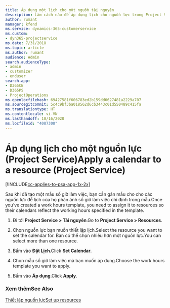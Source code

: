 ```yaml
---
title: Áp dụng một lịch cho một nguồn tài nguyên
description: Làm cách nào để áp dụng lịch cho nguồn lực trong Project Service
author: rumant
manager: kfend
ms.service: dynamics-365-customerservice
ms.custom:
- dyn365-projectservice
ms.date: 7/31/2018
ms.topic: article
ms.author: rumant
audience: Admin
search.audienceType:
- admin
- customizer
- enduser
search.app:
- D365CE
- D365PS
- ProjectOperations
ms.openlocfilehash: 69427581f606783ed2b159dd6627481a2229a707
ms.sourcegitcommit: 5c4c9bf3ba018562d6cb3443c01d550489c415fa
ms.translationtype: HT
ms.contentlocale: vi-VN
ms.lasthandoff: 10/16/2020
ms.locfileid: "4087308"
---
```

# <a name="apply-a-calendar-to-a-resource-project-service"></a><span data-ttu-id="794a4-103">Áp dụng lịch cho một nguồn lực (Project Service)</span><span class="sxs-lookup"><span data-stu-id="794a4-103">Apply a calendar to a resource (Project Service)</span></span>

[!INCLUDE[cc-applies-to-psa-app-1x-2x](../includes/cc-applies-to-psa-app-1x-2x.md)]

<span data-ttu-id="794a4-104">Sau khi đã tạo một mẫu số giờ làm việc, bạn cần gán mẫu cho cho các nguồn lực để lịch của họ phản ánh số giờ làm việc chỉ định trong mẫu.</span><span class="sxs-lookup"><span data-stu-id="794a4-104">Once you’ve created a work hours template, you need to assign it to resources so their calendars reflect the working hours specified in the template.</span></span>  
  
1.  <span data-ttu-id="794a4-105">Đi tới **Project Service > Tài nguyên**.</span><span class="sxs-lookup"><span data-stu-id="794a4-105">Go to **Project Service > Resources**.</span></span>  
  
2.  <span data-ttu-id="794a4-106">Chọn nguồn lực bạn muốn thiết lập lịch.</span><span class="sxs-lookup"><span data-stu-id="794a4-106">Select the resource you want to set the calendar for.</span></span> <span data-ttu-id="794a4-107">Bạn có thể chọn nhiều hơn một nguồn lực.</span><span class="sxs-lookup"><span data-stu-id="794a4-107">You can select more than one resource.</span></span>  
  
3.  <span data-ttu-id="794a4-108">Bấm vào **Đặt Lịch**.</span><span class="sxs-lookup"><span data-stu-id="794a4-108">Click **Set Calendar**.</span></span>  
  
4.  <span data-ttu-id="794a4-109">Chọn mẫu số giờ làm việc mà bạn muốn áp dụng.</span><span class="sxs-lookup"><span data-stu-id="794a4-109">Choose the work hours template you want to apply.</span></span>  
  
5.  <span data-ttu-id="794a4-110">Bấm vào **Áp dụng**.</span><span class="sxs-lookup"><span data-stu-id="794a4-110">Click **Apply**.</span></span>  
  
### <a name="see-also"></a><span data-ttu-id="794a4-111">Xem thêm</span><span class="sxs-lookup"><span data-stu-id="794a4-111">See Also</span></span>  
 [<span data-ttu-id="794a4-112">Thiết lập nguồn lực</span><span class="sxs-lookup"><span data-stu-id="794a4-112">Set up resources</span></span>](../psa/set-up-resources.md)

